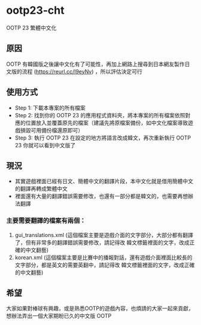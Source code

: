 # ootp23-cht
OOTP 23 繁體中文化

## 原因
OOTP 有韓國版之後讓中文化有了可能性，再加上網路上搜尋到日本網友製作日文版的流程 (https://reurl.cc/l9eyNv) ，所以評估決定可行

## 使用方式
- Step 1: 下載本專案的所有檔案
- Step 2: 找到你的 OOTP 23 的應用程式資料夾，將本專案的所有檔案依照對應的位置放入並覆蓋原先的檔案（建議先將原檔案備份，如中文化檔案導致遊戲損毀可用備份檔還原即可）
- Step 3: 執行 OOTP 23 在設定的地方將語言改成韓文，再次重新執行 OOTP 23 你就可以看到中文版了

## 現況
- 其實遊戲裡面已經有日文、簡體中文的翻譯片段，本中文化就是借用簡體中文的翻譯再轉成繁體中文
- 裡面還有大量的翻譯錯誤需要修改，也還有一部分都是韓文的，也需要再想辦法翻譯

### 主要需要翻譯的檔案有兩個：
1. gui_translations.xml (這個檔案主要是遊戲介面的文字部分，大部分都有翻譯了，但有非常多的翻譯錯誤需要修改，請記得改<KR> 韓文標籤裡面的文字，改成正確的中文翻藝)
2. korean.xml (這個檔案主要是比賽中的播報對話，還有遊戲介面裡面比較長的文字部分，都是英文的需要英翻中，請記得改<KR> 韓文標籤裡面的文字，改成正確的中文翻藝)

## 希望
大家如果對棒球有興趣，或是熟悉OOTP的遊戲內容，也煩請的大家一起來貢獻，想辦法弄出一個大家期盼已久的中文版 OOTP
